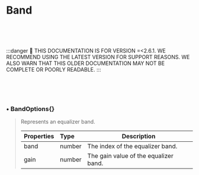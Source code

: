 # Band

<br/><br/><br/>

:::danger
🚨 THIS DOCUMENTATION IS FOR VERSION =\<2.6.1. WE RECOMMEND USING THE LATEST VERSION FOR SUPPORT REASONS. WE ALSO WARN THAT THIS OLDER DOCUMENTATION MAY NOT BE COMPLETE OR POORLY READABLE.
:::

<br/><br/><br/>

### • BandOptions{}

> Represents an equalizer band.
>
> | Properties | Type   | Description                           |
> | ---------- | :----- | ------------------------------------- |
> | band       | number | The index of the equalizer band.      |
> | gain       | number | The gain value of the equalizer band. |
